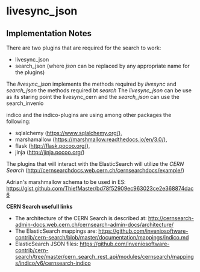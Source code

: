 # livesync_json

## Implementation Notes

There are two plugins that are required for the search to work:
- livesync_json
- search_json
(where _json_ can be replaced by any appropriate name for the plugins)

The _livesync_json_ implements the methods required by _livesync_ and _search_json_ the methods required bt _search_
The _livesync_json_ can be use as its staring point the livesync_cern and the _search_json_ can use the search_invenio

indico and the indico-plugins are using among other packages the following: 
* sqlalchemy (https://www.sqlalchemy.org/), 
* marshamallow (https://marshmallow.readthedocs.io/en/3.0/), 
* flask (http://flask.pocoo.org/), 
* jinja (http://jinja.pocoo.org/)

The plugins that will interact with the ElasticSearch will utilize the _CERN Search_ (http://cernsearchdocs.web.cern.ch/cernsearchdocs/example/)

Adrian's marshmallow schema to be used in ES: https://gist.github.com/ThiefMaster/bd78f52909ec963023ce2e368874dac6

**CERN Search usefull links**
* The architecture of the CERN Search is described at: http://cernsearch-admin-docs.web.cern.ch/cernsearch-admin-docs/architecture/ 
* The ElasticSearch mappings are: https://github.com/inveniosoftware-contrib/cern-search/blob/master/documentation/mappings/indico.md
* ElasticSearch JSON files: https://github.com/inveniosoftware-contrib/cern-search/tree/master/cern_search_rest_api/modules/cernsearch/mappings/indico/v6/cernsearch-indico

